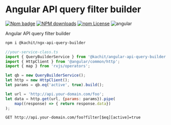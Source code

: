 # Angular API query filter builder
[![Npm badge](https://img.shields.io/npm/v/@kachit/ngx-api-query-builder.svg)][npm]
[![NPM downloads][npm-download]][npm]
[![npm License](https://img.shields.io/npm/l/ng-packagr.svg?style=flat-square)](https://github.com/kachit/ngx-api-query-builder/blob/master/LICENSE)
![angular](https://img.shields.io/badge/angular-^13.0-lightgrey.svg?style=flat-square)  

[npm]: https://www.npmjs.com/package/@kachit/ngx-api-query-builder
[npm-download]: https://img.shields.io/npm/dm/@kachit/ngx-api-query-builder.svg?style=flat-square

Angular API query filter builder

```bash
npm i @kachit/ngx-api-query-builder
```

```js
//your-service-class.ts
import { QueryBuilderService } from '@kachit/angular-api-query-builder';
import { HttpClient } from '@angular/common/http';
import { map } from 'rxjs/operators';

let qb = new QueryBuilderService();
let http = new HttpClient();
let params = qb.eq('active', true).build();

let url = 'http://api.your-domain.com/foo';
let data = http.get(url, {params: params}).pipe(
    map((response) => { return response.data})
);
```

```http request
GET http://api.your-domain.com/foo?filter[$eq][active]=true
```
